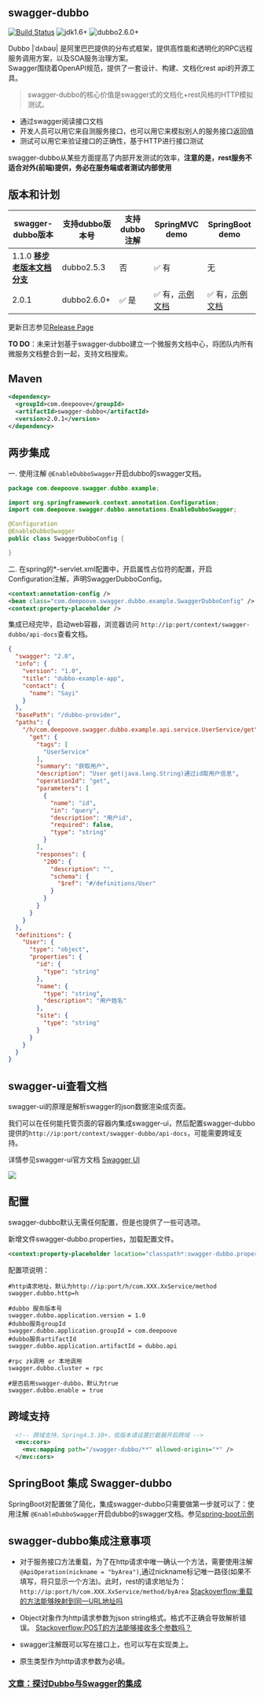 ## swagger-dubbo

[![Build Status](https://travis-ci.org/Sayi/swagger-dubbo.svg?branch=master)](https://travis-ci.org/Sayi/swagger-dubbo) ![jdk1.6+](https://img.shields.io/badge/jdk-1.6%2B-orange.svg) ![dubbo2.6.0+](https://img.shields.io/badge/dubbo-2.6.0%2B-blue.svg)

Dubbo |ˈdʌbəʊ| 是阿里巴巴提供的分布式框架，提供高性能和透明化的RPC远程服务调用方案，以及SOA服务治理方案。  
Swagger围绕着OpenAPI规范，提供了一套设计、构建、文档化rest api的开源工具。

> swagger-dubbo的核心价值是swagger式的文档化+rest风格的HTTP模拟测试。

* 通过swagger阅读接口文档
* 开发人员可以用它来自测服务接口，也可以用它来模拟别人的服务接口返回值
* 测试可以用它来验证接口的正确性，基于HTTP进行接口测试

swagger-dubbo从某些方面提高了内部开发测试的效率，**注意的是，rest服务不适合对外(前端)提供，务必在服务端或者测试内部使用**


## 版本和计划
| swagger-dubbo版本 | 支持dubbo版本号 | 支持dubbo注解  | SpringMVC demo | SpringBoot demo
| --- | --- | --- | --- | --- |
| 1.1.0 [**移步老版本文档分支**](https://github.com/Sayi/swagger-dubbo/tree/1.1.0-release) | dubbo2.5.3 | 否 | :white_check_mark: 有 | 无
| 2.0.1 | dubbo2.6.0+ | :white_check_mark: 是 | :white_check_mark: 有，[示例文档](swagger-dubbo-example/dubbo-provider) | :white_check_mark: 有，[示例文档](swagger-dubbo-example/dubbo-provider-springboot)

更新日志参见[Release Page](https://github.com/Sayi/swagger-dubbo/releases)

**TO DO**：未来计划基于swagger-dubbo建立一个微服务文档中心，将团队内所有微服务文档整合到一起，支持文档搜索。

## Maven
```xml
<dependency>
  <groupId>com.deepoove</groupId>
  <artifactId>swagger-dubbo</artifactId>
  <version>2.0.1</version>
</dependency>
```

## 两步集成

一. 使用注解 `@EnableDubboSwagger`开启dubbo的swagger文档。
```java
package com.deepoove.swagger.dubbo.example;

import org.springframework.context.annotation.Configuration;
import com.deepoove.swagger.dubbo.annotations.EnableDubboSwagger;

@Configuration
@EnableDubboSwagger
public class SwaggerDubboConfig {

}
```

二. 在spring的*-servlet.xml配置中，开启属性占位符的配置，开启Configuration注解，声明SwaggerDubboConfig。

```xml
<context:annotation-config />
<bean class="com.deepoove.swagger.dubbo.example.SwaggerDubboConfig" />
<context:property-placeholder />
```

集成已经完毕，启动web容器，浏览器访问 `http://ip:port/context/swagger-dubbo/api-docs`查看文档。
```json
{
  "swagger": "2.0",
  "info": {
    "version": "1.0",
    "title": "dubbo-example-app",
    "contact": {
      "name": "Sayi"
    }
  },
  "basePath": "/dubbo-provider",
  "paths": {
    "/h/com.deepoove.swagger.dubbo.example.api.service.UserService/get": {
      "get": {
        "tags": [
          "UserService"
        ],
        "summary": "获取用户",
        "description": "User get(java.lang.String)通过id取用户信息",
        "operationId": "get",
        "parameters": [
          {
            "name": "id",
            "in": "query",
            "description": "用户id",
            "required": false,
            "type": "string"
          }
        ],
        "responses": {
          "200": {
            "description": "",
            "schema": {
              "$ref": "#/definitions/User"
            }
          }
        }
      }
    }
  },
  "definitions": {
    "User": {
      "type": "object",
      "properties": {
        "id": {
          "type": "string"
        },
        "name": {
          "type": "string",
          "description": "用户姓名"
        },
        "site": {
          "type": "string"
        }
      }
    }
  }
}
```


## swagger-ui查看文档
swagger-ui的原理是解析swagger的json数据渲染成页面。

我们可以在任何能托管页面的容器内集成swagger-ui，然后配置swagger-dubbo提供的`http://ip:port/context/swagger-dubbo/api-docs`，可能需要跨域支持。

详情参见swagger-ui官方文档 [Swagger UI](https://github.com/swagger-api/swagger-ui)

![](swagger-dubbo-example/swagger_ui.png)

## 配置
swagger-dubbo默认无需任何配置，但是也提供了一些可选项。

新增文件swagger-dubbo.properties，加载配置文件。

```xml
<context:property-placeholder location="classpath*:swagger-dubbo.properties" />
```

配置项说明：
```properties
#http请求地址，默认为http://ip:port/h/com.XXX.XxService/method
swagger.dubbo.http=h

#dubbo 服务版本号
swagger.dubbo.application.version = 1.0
#dubbo服务groupId
swagger.dubbo.application.groupId = com.deepoove
#dubbo服务artifactId
swagger.dubbo.application.artifactId = dubbo.api

#rpc zk调用 or 本地调用
swagger.dubbo.cluster = rpc

#是否启用swagger-dubbo，默认为true
swagger.dubbo.enable = true
```

## 跨域支持
```xml
  <!-- 跨域支持，Spring4.3.10+，低版本请设置拦截器开启跨域 -->
  <mvc:cors>
    <mvc:mapping path="/swagger-dubbo/**" allowed-origins="*" />
  </mvc:cors>
```

## SpringBoot 集成 Swagger-dubbo
SpringBoot对配置做了简化，集成swagger-dubbo只需要做第一步就可以了：使用注解 `@EnableDubboSwagger`开启dubbo的swagger文档。参见[spring-boot示例](swagger-dubbo-example/dubbo-provider-springboot)

## swagger-dubbo集成注意事项
* 对于服务接口方法重载，为了在http请求中唯一确认一个方法，需要使用注解`@ApiOperation(nickname = "byArea")`,通过nickname标记唯一路径(如果不填写，将只显示一个方法)。此时，rest的请求地址为：`http://ip:port/h/com.XXX.XxService/method/byArea`
[Stackoverflow:重载的方法能够映射到同一URL地址吗](http://stackoverflow.com/questions/17196766/can-resteasy-choose-method-based-on-query-params)

* Object对象作为http请求参数为json string格式。格式不正确会导致解析错误。
[Stackoverflow:POST的方法能够接收多个参数吗？](http://stackoverflow.com/questions/5553218/jax-rs-post-multiple-objects)

* swagger注解既可以写在接口上，也可以写在实现类上。 
* 原生类型作为http请求参数为必填。

### [文章：探讨Dubbo与Swagger的集成](https://github.com/Sayi/sayi.github.com/issues/15)

 
